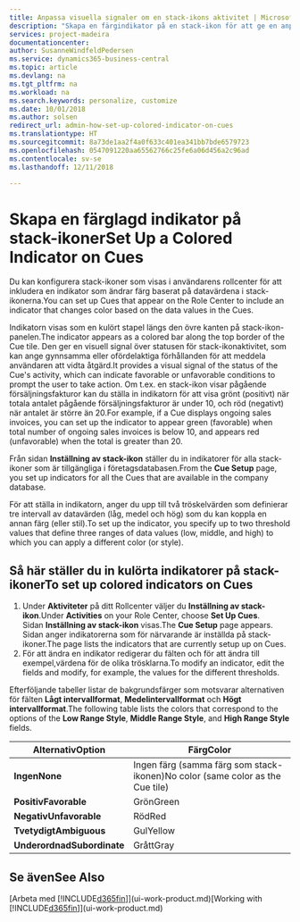 ```yaml
---
title: Anpassa visuella signaler om en stack-ikons aktivitet | Microsoft Docs
description: "Skapa en färgindikator på en stack-ikon för att ge en anpassad visuell signal på stack-ikonens aktivitet."
services: project-madeira
documentationcenter: 
author: SusanneWindfeldPedersen
ms.service: dynamics365-business-central
ms.topic: article
ms.devlang: na
ms.tgt_pltfrm: na
ms.workload: na
ms.search.keywords: personalize, customize
ms.date: 10/01/2018
ms.author: solsen
redirect_url: admin-how-set-up-colored-indicator-on-cues
ms.translationtype: HT
ms.sourcegitcommit: 8a73de1aa2f4a0f633c401ea341bb7bde6579723
ms.openlocfilehash: 0547091220aa65562766c25fe6a06d456a2c96ad
ms.contentlocale: sv-se
ms.lasthandoff: 12/11/2018

---
```

# <a name="set-up-a-colored-indicator-on-cues"></a><span data-ttu-id="797d9-103">Skapa en färglagd indikator på stack-ikoner</span><span class="sxs-lookup"><span data-stu-id="797d9-103">Set Up a Colored Indicator on Cues</span></span>
<span data-ttu-id="797d9-104">Du kan konfigurera stack-ikoner som visas i användarens rollcenter för att inkludera en indikator som ändrar färg baserat på datavärdena i stack-ikonerna.</span><span class="sxs-lookup"><span data-stu-id="797d9-104">You can set up Cues that appear on the Role Center to include an indicator that changes color based on the data values in the Cues.</span></span>

<span data-ttu-id="797d9-105">Indikatorn visas som en kulört stapel längs den övre kanten på stack-ikon-panelen.</span><span class="sxs-lookup"><span data-stu-id="797d9-105">The indicator appears as a colored bar along the top border of the Cue tile.</span></span> <span data-ttu-id="797d9-106">Den ger en visuell signal över statusen för stack-ikonaktivitet, som kan ange gynnsamma eller ofördelaktiga förhållanden för att meddela användaren att vidta åtgärd.</span><span class="sxs-lookup"><span data-stu-id="797d9-106">It provides a visual signal of the status of the Cue's activity, which can indicate favorable or unfavorable conditions to prompt the user to take action.</span></span> <span data-ttu-id="797d9-107">Om t.ex. en stack-ikon visar pågående försäljningsfakturor kan du ställa in indikatorn för att visa grönt (positivt) när totala antalet pågående försäljningsfakturor är under 10, och röd (negativt) när antalet är större än 20.</span><span class="sxs-lookup"><span data-stu-id="797d9-107">For example, if a Cue displays ongoing sales invoices, you can set up the indicator to appear green (favorable) when total number of ongoing sales invoices is below 10, and appears red (unfavorable) when the total is greater than 20.</span></span>

<span data-ttu-id="797d9-108">Från sidan **Inställning av stack-ikon** ställer du in indikatorer för alla stack-ikoner som är tillgängliga i företagsdatabasen.</span><span class="sxs-lookup"><span data-stu-id="797d9-108">From the **Cue Setup** page, you set up indicators for all the Cues that are available in the company database.</span></span>

<span data-ttu-id="797d9-109">För att ställa in indikatorn, anger du upp till två tröskelvärden som definierar tre intervall av datavärden (låg, medel och hög) som du kan koppla en annan färg (eller stil).</span><span class="sxs-lookup"><span data-stu-id="797d9-109">To set up the indicator, you specify up to two threshold values that define three ranges of data values (low, middle, and high) to which you can apply a different color (or style).</span></span>

## <a name="to-set-up-colored-indicators-on-cues"></a><span data-ttu-id="797d9-110">Så här ställer du in kulörta indikatorer på stack-ikoner</span><span class="sxs-lookup"><span data-stu-id="797d9-110">To set up colored indicators on Cues</span></span>
1. <span data-ttu-id="797d9-111">Under **Aktiviteter** på ditt Rollcenter väljer du **Inställning av stack-ikon**.</span><span class="sxs-lookup"><span data-stu-id="797d9-111">Under **Activities** on your Role Center, choose **Set Up Cues**.</span></span>  
   <span data-ttu-id="797d9-112">Sidan **Inställning av stack-ikon** visas.</span><span class="sxs-lookup"><span data-stu-id="797d9-112">The **Cue Setup** page appears.</span></span> <span data-ttu-id="797d9-113">Sidan anger indikatorerna som för närvarande är inställda på stack-ikoner.</span><span class="sxs-lookup"><span data-stu-id="797d9-113">The page lists the indicators that are currently setup up on Cues.</span></span>
2. <span data-ttu-id="797d9-114">För att ändra en indikator redigerar du fälten och för att ändra till exempel,värdena för de olika trösklarna.</span><span class="sxs-lookup"><span data-stu-id="797d9-114">To modify an indicator, edit the fields and modify, for example, the values for the different thresholds.</span></span>  

<span data-ttu-id="797d9-115">Efterföljande tabeller listar de bakgrundsfärger som motsvarar alternativen för fälten **Lågt intervallformat**, **Medelintervallformat** och **Högt intervallformat**.</span><span class="sxs-lookup"><span data-stu-id="797d9-115">The following table lists the colors that correspond to the options of the **Low Range Style**, **Middle Range Style**, and **High Range Style** fields.</span></span>

| <span data-ttu-id="797d9-116">Alternativ</span><span class="sxs-lookup"><span data-stu-id="797d9-116">Option</span></span> | <span data-ttu-id="797d9-117">Färg</span><span class="sxs-lookup"><span data-stu-id="797d9-117">Color</span></span> |
| --- | --- |
| <span data-ttu-id="797d9-118">**Ingen**</span><span class="sxs-lookup"><span data-stu-id="797d9-118">**None**</span></span> |<span data-ttu-id="797d9-119">Ingen färg (samma färg som stack-ikonen)</span><span class="sxs-lookup"><span data-stu-id="797d9-119">No color (same color as the Cue tile)</span></span>|
| <span data-ttu-id="797d9-120">**Positiv**</span><span class="sxs-lookup"><span data-stu-id="797d9-120">**Favorable**</span></span> |<span data-ttu-id="797d9-121">Grön</span><span class="sxs-lookup"><span data-stu-id="797d9-121">Green</span></span> |
| <span data-ttu-id="797d9-122">**Negativ**</span><span class="sxs-lookup"><span data-stu-id="797d9-122">**Unfavorable**</span></span> |<span data-ttu-id="797d9-123">Röd</span><span class="sxs-lookup"><span data-stu-id="797d9-123">Red</span></span> |
| <span data-ttu-id="797d9-124">**Tvetydigt**</span><span class="sxs-lookup"><span data-stu-id="797d9-124">**Ambiguous**</span></span> |<span data-ttu-id="797d9-125">Gul</span><span class="sxs-lookup"><span data-stu-id="797d9-125">Yellow</span></span> |
| <span data-ttu-id="797d9-126">**Underordnad**</span><span class="sxs-lookup"><span data-stu-id="797d9-126">**Subordinate**</span></span> |<span data-ttu-id="797d9-127">Grått</span><span class="sxs-lookup"><span data-stu-id="797d9-127">Gray</span></span> |

## <a name="see-also"></a><span data-ttu-id="797d9-128">Se även</span><span class="sxs-lookup"><span data-stu-id="797d9-128">See Also</span></span>
<span data-ttu-id="797d9-129">[Arbeta med [!INCLUDE[d365fin](includes/d365fin_md.md)]](ui-work-product.md)</span><span class="sxs-lookup"><span data-stu-id="797d9-129">[Working with [!INCLUDE[d365fin](includes/d365fin_md.md)]](ui-work-product.md)</span></span>

